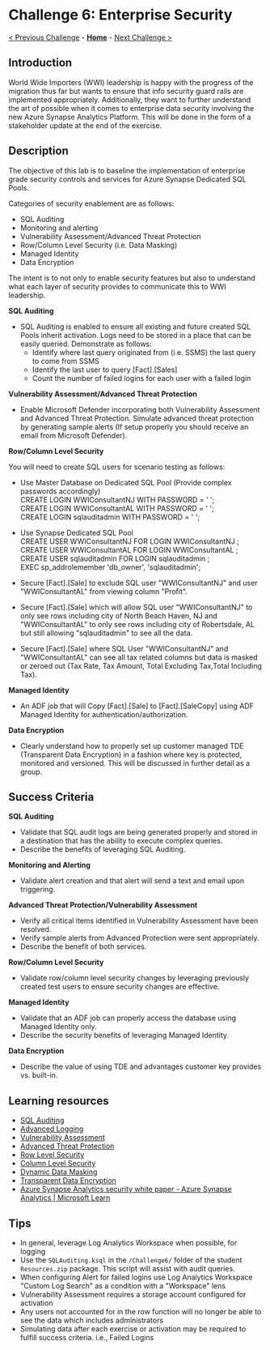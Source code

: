 # Challenge 6: Enterprise Security

[< Previous Challenge](./Challenge-05.md) - **[Home](../README.md)** - [Next Challenge >](./Challenge-07.md)

## Introduction

World Wide Importers (WWI) leadership is happy with the progress of the migration thus far but wants to ensure that info security guard rails are implemented appropriately. Additionally, they want to further understand the art of possible when it comes to enterprise data security involving the new Azure Synapse Analytics Platform. This will be done in the form of a stakeholder update at the end of the exercise.

## Description

The objective of this lab is to baseline the implementation of enterprise grade security controls and services for Azure Synapse Dedicated SQL Pools.

Categories of security enablement are as follows:

- SQL Auditing
- Monitoring and alerting
- Vulnerability Assessment/Advanced Threat Protection
- Row/Column Level Security (i.e. Data Masking)
- Managed Identity
- Data Encryption

The intent is to not only to enable security features but also to understand what each layer of security provides to communicate this to WWI leadership.

**SQL Auditing**

- SQL Auditing is enabled to ensure all existing and future created SQL Pools inherit activation. Logs need to be stored in a place that can be easily queried. Demonstrate as follows:
  - Identify where last query originated from (i.e. SSMS) the last query to come from SSMS
  - Identify the last user to query [Fact].[Sales]
  - Count the number of failed logins for each user with a failed login

**Vulnerability Assessment/Advanced Threat Protection**

- Enable Microsoft Defender incorporating both Vulnerability Assessment and Advanced Threat Protection. Simulate advanced threat protection by generating sample alerts (If setup properly you should receive an email from Microsoft Defender).

**Row/Column Level Security**

You will need to create SQL users for scenario testing as follows:

- Use Master Database on Dedicated SQL Pool (Provide complex passwords accordingly) \
 CREATE LOGIN WWIConsultantNJ WITH PASSWORD = ' '; \
 CREATE LOGIN WWIConsultantAL WITH PASSWORD = ' '; \
 CREATE LOGIN sqlauditadmin WITH PASSWORD = ' '; 
- Use Synapse Dedicated SQL Pool \
 CREATE USER WWIConsultantNJ FOR LOGIN WWIConsultantNJ ; \
 CREATE USER WWIConsultantAL FOR LOGIN WWIConsultantAL ; \
 CREATE USER sqlauditadmin FOR LOGIN sqlauditadmin ; \
 EXEC sp\_addrolemember 'db\_owner', 'sqlauditadmin'; 

- Secure [Fact].[Sale] to exclude SQL user "WWIConsultantNJ" and user "WWIConsultantAL" from viewing column "Profit".
- Secure [Fact].[Sale] which will allow SQL user "WWIConsultantNJ" to only see rows including city of North Beach Haven, NJ and "WWIConsultantAL" to only see rows including city of Robertsdale, AL but still allowing "sqlauditadmin" to see all the data.
- Secure [Fact].[Sale] where SQL User "WWIConsultantNJ" and "WWIConsultantAL" can see all tax related columns but data is masked or zeroed out (Tax Rate, Tax Amount, Total Excluding Tax,Total Including Tax).

**Managed Identity**

- An ADF job that will Copy [Fact].[Sale] to [Fact].[SaleCopy] using ADF Managed Identity for authentication/authorization.

**Data Encryption**

- Clearly understand how to properly set up customer managed TDE (Transparent Data Encryption) in a fashion where key is protected, monitored and versioned. This will be discussed in further detail as a group.


## Success Criteria

**SQL Auditing**

- Validate that SQL audit logs are being generated properly and stored in a destination that has the ability to execute complex queries.
- Describe the benefits of leveraging SQL Auditing.

**Monitoring and Alerting**

- Validate alert creation and that alert will send a text and email upon triggering.

**Advanced Threat Protection/Vulnerability Assessment**

- Verify all critical items identified in Vulnerability Assessment have been resolved.
- Verify sample alerts from Advanced Protection were sent appropriately.
- Describe the benefit of both services.

**Row/Column Level Security**

- Validate row/column level security changes by leveraging previously created test users to ensure security changes are effective.

**Managed Identity**

- Validate that an ADF job can properly access the database using Managed Identity only.
- Describe the security benefits of leveraging Managed Identity.

**Data Encryption**

- Describe the value of using TDE and advantages customer key provides vs. built-in.

## Learning resources

- [SQL Auditing](https://docs.microsoft.com/en-us/azure/azure-sql/database/auditing-overview?view=azuresql)
- [Advanced Logging](https://learn.microsoft.com/en-us/azure/azure-monitor/alerts/alerts-create-new-alert-rule?tabs=metric)
- [Vulnerability Assessment](https://learn.microsoft.com/en-us/azure/azure-sql/database/sql-vulnerability-assessment?view=azuresql&tabs=azure-powershell)
- [Advanced Threat Protection](https://docs.microsoft.com/en-us/azure/azure-sql/database/threat-detection-overview?view=azuresql)
- [Row Level Security](https://docs.microsoft.com/en-us/sql/relational-databases/security/row-level-security?view=sql-server-ver16)
- [Column Level Security](https://docs.microsoft.com/en-us/azure/synapse-analytics/sql-data-warehouse/column-level-security)
- [Dynamic Data Masking](https://docs.microsoft.com/en-us/azure/azure-sql/database/dynamic-data-masking-overview?view=azuresql)
- [Transparent Data Encryption](https://docs.microsoft.com/en-us/azure/azure-sql/database/transparent-data-encryption-tde-overview?view=azuresql&tabs=azure-portal)
- [Azure Synapse Analytics security white paper - Azure Synapse Analytics | Microsoft Learn](https://learn.microsoft.com/en-us/azure/synapse-analytics/guidance/security-white-paper-introduction)

## Tips

- In general, leverage Log Analytics Workspace when possible, for logging
- Use the `SQLAuditing.ksql` in the `/Challenge6/` folder of the student `Resources.zip` package.  This script will assist with audit queries.
- When configuring Alert for failed logins use Log Analytics Workspace "Custom Log Search" as a condition with a "Workspace" lens
- Vulnerability Assessment requires a storage account configured for activation
- Any users not accounted for in the row function will no longer be able to see the data which includes administrators
- Simulating data after each exercise or activation may be required to fulfill success criteria. i.e., Failed Logins
